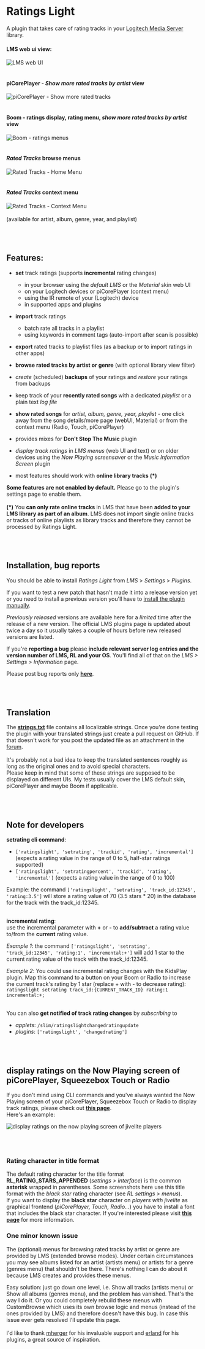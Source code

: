Ratings Light
====

A plugin that takes care of rating tracks in your [Logitech Media Server](https://github.com/Logitech/slimserver) library.<br>

#### LMS web ui view:
![LMS web UI](screenshots/lms_webui.jpg)
<br><br>
#### piCorePlayer - *Show more rated tracks by artist* view
![piCorePlayer - Show more rated tracks](screenshots/picoreplayer_show_more_rated_tracks.jpg)
<br><br>
#### Boom - ratings display, rating menu, *show more rated tracks by artist* view
![Boom - ratings menus](screenshots/boom.jpg)
<br><br>
#### *Rated Tracks* browse menus
![Rated Tracks - Home Menu](screenshots/ratedtracksmenu.jpg)
<br><br>
#### *Rated Tracks* context menu
![Rated Tracks - Context Menu](screenshots/contextmenu_years.jpg)<br><br>
(available for artist, album, genre, year, and playlist)
<br><br><br><br>

## Features:

* **set** track ratings (supports **incremental** rating changes)
	* in your browser using the *default LMS* or the *Material* skin web UI
	* on your Logitech devices or piCorePlayer (context menu)
	* using the IR remote of your (Logitech) device
	* in supported apps and plugins

* **import** track ratings
	* batch rate all tracks in a playlist
	* using keywords in comment tags (auto-import after scan is possible)

* **export** rated tracks to playlist files (as a backup or to import ratings in other apps)
* **browse rated tracks by artist or genre** (with optional library view filter)
* *create* (scheduled) **backups** of your ratings and *restore* your ratings from backups
* keep track of your **recently rated songs** with a dedicated *playlist* or a plain text *log file*
* **show rated songs** for *artist, album, genre, year, playlist* - one click away from the song details/more page (webUI, Material) or from the context menu (Radio, Touch, piCorePlayer)
* provides mixes for **Don't Stop The Music** plugin
* *display track ratings* in *LMS menus* (web UI and text) or on older devices using the *Now Playing screensaver* or the *Music Information Screen* plugin
* most features should work with **online library tracks** **(*)**

**Some features are not enabled by default.** Please go to the plugin's settings page to enable them.<br><br>
**(*)** You **can only rate online tracks** in LMS that have been **added to your LMS library as part of an album**. LMS does not import single online tracks or tracks of online playlists as library tracks and therefore they cannot be processed by Ratings Light.
<br><br><br><br>

## Installation, bug reports

You should be able to install *Ratings Light* from *LMS* > *Settings* > *Plugins*.

If you want to test a new patch that hasn't made it into a release version yet or you need to install a previous version you'll have to [install the plugin manually](https://github.com/AF-1/sobras/wiki/Manual-installation-of-LMS-plugins).

*Previously released* versions are available here for a *limited* time after the release of a new version. The official LMS plugins page is updated about twice a day so it usually takes a couple of hours before new released versions are listed.


If you're **reporting a bug** please **include relevant server log entries and the version number of LMS, RL and your OS**. You'll find all of that on the *LMS > Settings > Information* page.

Please post bug reports only [**here**](https://forums.slimdevices.com/showthread.php?113344-Announce-Ratings-Light).
<br><br><br><br>

## Translation
The [**strings.txt**](https://github.com/AF-1/lms-ratingslight/blob/main/RatingsLight/strings.txt) file contains all localizable strings. Once you're done testing the plugin with your translated strings just create a pull request on GitHub. If that doesn't work for you post the updated file as an attachment in the [forum](https://forums.slimdevices.com/showthread.php?113344-Announce-Ratings-Light).<br><br>
It's probably not a bad idea to keep the translated sentences roughly as long as the original ones and to avoid special characters.<br>
Please keep in mind that some of these strings are supposed to be displayed on different UIs. My tests usually cover the LMS default skin, piCorePlayer and maybe Boom if applicable.
<br><br><br><br>

## Note for developers

**setrating cli command**:<br>
* `['ratingslight', 'setrating', 'trackid', 'rating', 'incremental']` (expects a rating value in the range of 0 to 5, half-star ratings supported)
* `['ratingslight', 'setratingpercent', 'trackid', 'rating', 'incremental']` (expects a rating value in the range of 0 to 100)


Example: the command `['ratingslight', 'setrating', 'track_id:12345', 'rating:3.5']` will store a rating value of 70 (3.5 stars * 20) in the database for the track with the track_id:12345.
<br><br>

**incremental rating**:<br>
use the incremental parameter with **+** or **-** to **add/subtract** a rating value to/from the **current** rating value.

*Example 1*: the command `['ratingslight', 'setrating', 'track_id:12345', 'rating:1', 'incremental:+']` will add 1 star to the current rating value of the track with the track_id:12345.

*Example 2*: You could use incremental rating changes with the KidsPlay plugin. Map this command to a button on your Boom or Radio to increase the current track's rating by 1 star (replace + with - to decrease rating):
`ratingslight setrating track_id:{CURRENT_TRACK_ID} rating:1 incremental:+;`
<br><br>

You can also **get notified of track rating changes** by *subscribing* to
* *applets*: `/slim/ratingslightchangedratingupdate`
* *plugins*: `['ratingslight', 'changedrating']`
<br><br><br><br>


## display ratings on the Now Playing screen of piCorePlayer, Squeezebox Touch or Radio

If you don't mind using CLI commands and you've always wanted the Now Playing screen of your piCorePlayer, Squeezebox Touch or Radio to display track ratings, please check out [**this page**](https://github.com/AF-1/sobras/tree/main/lms-nowplaying_screen_with_ratings).<br>
Here's an example:

![display ratings on the now playing screen of jivelite players](screenshots/ratings_jivelite_npscreen.jpg)


<br><br>
### Rating character in title format

The default rating character for the title format **RL_RATING_STARS_APPENDED** (*settings > interface*) is the common **asterisk** wrapped in parentheses. Some screenshots here use this title format with the *black star* rating character (see *RL settings > menus*).<br>
If you want to display the **black star** character on *players with jivelite* as graphical frontend (*piCorePlayer, Touch, Radio...*) you have to install a font that includes the black star character. If you're interested please visit [**this page**](https://github.com/AF-1/sobras/tree/main/lms-jivelite-change-font) for more information.

### One minor known issue

The (optional) menus for browsing rated tracks by artist or genre are provided by LMS (extended browse modes). Under certain circumstances you may see albums listed for an artist (artists menu) or artists for a genre (genres menu) that shouldn't be there. There's nothing I can do about it because LMS creates and provides these menus.

Easy solution: just go down one level, i.e. Show all tracks (artists menu) or Show all albums (genres menu), and the problem has vanished. That's the way I do it.
Or you could completely rebuild these menus with CustomBrowse which uses its own browse logic and menus (instead of the ones provided by LMS) and therefore doesn't have this bug.
In case this issue ever gets resolved I'll update this page.
<br><br>
I'd like to thank [mherger](https://github.com/mherger) for his invaluable support and [erland](https://github.com/erland) for his plugins, a great source of inspiration.